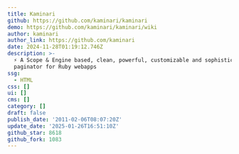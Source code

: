 ```yaml
---
title: Kaminari
github: https://github.com/kaminari/kaminari
demo: https://github.com/kaminari/kaminari/wiki
author: kaminari
author_link: https://github.com/kaminari
date: 2024-11-28T01:19:12.746Z
description: >-
  ⚡ A Scope & Engine based, clean, powerful, customizable and sophisticated
  paginator for Ruby webapps
ssg:
  - HTML
css: []
ui: []
cms: []
category: []
draft: false
publish_date: '2011-02-06T08:07:20Z'
update_date: '2025-01-26T16:51:10Z'
github_star: 8618
github_fork: 1083
---
```

